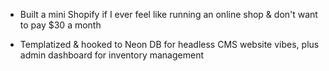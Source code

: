 - Built a mini Shopify if I ever feel like running an online shop & don't want to pay $30 a month

- Templatized & hooked to Neon DB for headless CMS website vibes, plus admin dashboard for inventory management
